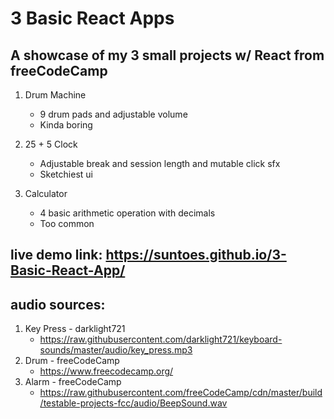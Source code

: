 # 3 Basic React Apps
## A showcase of my 3 small projects w/ React from freeCodeCamp
1. Drum Machine
   - 9 drum pads and adjustable volume
   - Kinda boring
    
2. 25 + 5 Clock 
   - Adjustable break and session length and mutable click sfx
   - Sketchiest ui
    
3. Calculator
   - 4 basic arithmetic operation with decimals
   - Too common
## live demo link: https://suntoes.github.io/3-Basic-React-App/
## audio sources:
1. Key Press - darklight721
   - https://raw.githubusercontent.com/darklight721/keyboard-sounds/master/audio/key_press.mp3
2. Drum - freeCodeCamp
   - https://www.freecodecamp.org/
3. Alarm - freeCodeCamp
   - https://raw.githubusercontent.com/freeCodeCamp/cdn/master/build/testable-projects-fcc/audio/BeepSound.wav
   
